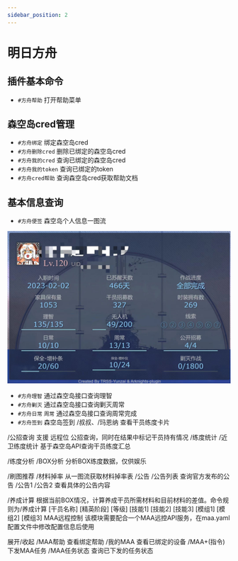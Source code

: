 ```yaml
---
sidebar_position: 2
---
```


# 明日方舟

## 插件基本命令

- `#方舟帮助`  打开帮助菜单
  
## 森空岛cred管理
  
- `#方舟绑定` 绑定森空岛cred
- `#方舟删除cred` 删除已绑定的森空岛cred
- `#方舟我的cred` 查询已绑定的森空岛cred
- `#方舟我的token` 查询已绑定的token
- `#方舟cred帮助` 查询森空岛cred获取帮助文档

## 基本信息查询

- `#方舟便签` 森空岛个人信息一图流

![](img/330389002-34cef041-a69c-4441-b05d-d2b6ce9194f8.png)

- `#方舟理智` 通过森空岛接口查询理智
- `#方舟剿灭` 通过森空岛接口查询剿灭周常
- `#方舟日常` `周常` 通过森空岛接口查询周常完成
- `#方舟签到` 森空岛签到
/叔叔、/玛恩纳 查看干员练度卡片

/公招查询 支援 远程位 公招查询，同时在结果中标记干员持有情况
/练度统计 /近卫练度统计 基于森空岛API查询干员练度汇总

/练度分析 /BOX分析 分析BOX练度数据，仅供娱乐

/刷图推荐 /材料掉率 从一图流获取材料掉率表
/公告 /公告列表 查询官方发布的公告
/公告1 /公告2 查看具体的公告内容

/养成计算 根据当前BOX情况，计算养成干员所需材料和目前材料的差值。命令规则为/养成计算 [干员名称] [精英阶段] [等级] [技能1] [技能2] [技能3] [模组1] [模组2] [模组3]
MAA远程控制
该模块需要配合一个MAA远控API服务，在maa.yaml配置文件中修改配置信息后使用

展开/收起
/MAA帮助 查看绑定帮助
/我的MAA 查看已绑定的设备
/MAA+(指令) 下发MAA任务
/MAA任务状态 查询已下发的任务状态
